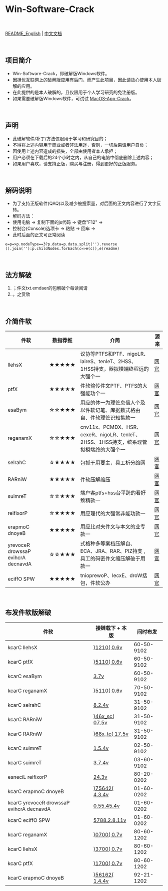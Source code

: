 
<keepit>

# Win-Software-Crack

<br>

[README_English](README_en.md) | [中文文档](README.md)

<br>

## 项目简介

- Win-Software-Crack，即破解版Windows软件。
- 因担忧互联网上的破解版应用有后门，而产生此项目，因此请放心使用本人破解的应用。
- 在此提供的是本人破解的，且仅限用于个人学习研究的免注册版。
- 如果需要破解版Windows软件，可试试 [MacOS-App-Crack](./../../../MacOS-App-Crack)。

<br>

## 声明

- 此破解软件/补丁/方法仅限用于学习和研究目的；
- 不得将上述内容用于商业或者非法用途，否则，一切后果请用户自负；
- 因使用上述内容造成的损失，全部由使用者本人承担；
- 用户必须在下载后的24个小时之内，从自己的电脑中彻底删除上述内容；
- 如果用户喜欢，请支持正版，购买与注册，得到更好的正版服务。

<br>

## 解码说明

- 为了支持正版软件(QAQ)以及减少被搜索量，对后面的正文内容进行了文字反转。
- 解码方法：
- 使用电脑 -&gt; 复制下面的js代码 -&gt; 键盘"F12" -&gt; 
- 控制台(Console)选项卡 -&gt; 粘贴 -&gt; 回车 -&gt; 
- 此时后面的正文可正常阅读

```
e=p=>p.nodeType==3?p.data=p.data.split('').reverse
().join(''):p.childNodes.forEach(c=>e(c)),e(readme)

```

</keepit>

<br>

## 法方解破

1. ；件文txt.emdaer的包解破个每读阅请
1. 。之赏欣

<br>

## 介简件软

|件软|数指荐推|介简|源来
|---|---|---|---
|llehsX|★★★★★|议协等PTFS和PTF、nigoLR、laireS、tenleT、2HSS、1HSS持支，器拟模端终程远的大强个一|[网官](https://www.netsarang.com/)
|ptfX|★★★★★|件软输传件文PTF、PTFS的大强能功个一|[网官](https://www.netsarang.com/)
|esaBym|☆☆★★★|用应的体一为理管息信人个及以件软记笔、库据数式格由自、件软理管识知集款一|[网官](http://www.wjjsoft.com/)
|reganamX|☆☆★★★|cnv11x、PCMDX、HSR、cexeR、nigoLR、tenleT、2HSS、1HSS持支，统系理管拟模端终的大强个一|[网官](https://www.netsarang.com/)
|selrahC|☆★★★★|包抓于用要主，具工析分络网|[网官](https://www.charlesproxy.com/)
|RARniW|★★★★★|件软压解缩压|[网官](https://www.rarlab.com/)
|suimreT|☆☆★★★|端户客ptfs+hss台平跨的看好致精款一|[网官](https://www.termius.com/)
|reifixorP|☆★★★★|用应理代的大强常非能功款一|[网官](https://www.proxifier.com/)
|erapmoC dnoyeB|★★★★★|用应比对夹件文与本文的业专款一|[网官](https://www.scootersoftware.com/)
|yrevoceR drowssaP evihcrA decnavdA|☆☆★★★|式格种多等案档压解自、ECA、JRA、RAR、PIZ持支 ,具工的码密件文缩压解破于用款一|[网官](https://www.elcomsoft.com/archpr.html)
|eciffO SPW|★★★★★|tnioprewoP、lecxE、droW括包，件软公办|[网官](https://www.wps.cn/product/wpsmac/)

<br>

## 布发件软版解破

|件软|接链载下 + 本版|间时布发
|---|---|---
|kcarC llehsX|[)1210( 0.6v](./../../releases/tag/1210-0.6v-kcarC-llehsX)|60-50-9102
|kcarC ptfX|[)5110( 0.6v](./../../releases/tag/5110-0.6v-kcarC-ptfX)|60-50-9102
|kcarC esaBym|[3.7v](./../../releases/tag/3.7v-kcarC-esaBym)|60-50-9102
|kcarC reganamX|[)5110( 0.6v](./../../releases/tag/5110-0.6v-kcarC-reganamX)|70-50-9102
|kcarC selrahC|[8.2.4v](./../../releases/tag/8.2.4v-kcarC-selrahC)|31-50-9102
|kcarC RARniW|[)46x_sc( 07.5v](./../../releases/tag/46x_sc-07.5v-kcarC-RARniW)|31-50-9102
|kcarC RARniW|[)68x_tc( 17.5v](./../../releases/tag/68x_tc-17.5v-kcarC-RARniW)|31-50-9102
|kcarC suimreT|[1.5.4v](./../../releases/tag/1.5.4v-kcarC-suimreT)|02-50-9102
|kcarC suimreT|[3.7.4v](./../../releases/tag/3.7.4v-kcarC-suimreT)|03-60-9102
|esneciL reifixorP|[24.3v](./../../releases/tag/24.3v-esneciL-reifixorP)|80-20-0202
|kcarC erapmoC dnoyeB|[)75642( 4.3.4v](./../../releases/tag/75642-4.3.4v-kcarC-erapmoC-dnoyeB)|01-60-0202
|kcarC yrevoceR drowssaP evihcrA decnavdA|[0.55.45.4v](./../../releases/tag/0.55.45.4v-kcarC-yrevoceR-drowssaP-evihcrA-decnavdA)|01-60-0202
|kcarC eciffO SPW|[5788.2.8.11v](./../../releases/tag/5788.2.8.11v-kcarC-eciffO-SPW)|01-60-0202
|kcarC reganamX|[)0700( 0.7v](./../../releases/tag/7000.0.7v-kcarC-etiuSrewoPreganamX)|80-60-1202
|kcarC llehsX|[)3700( 0.7v](./../../releases/tag/7000.0.7v-kcarC-etiuSrewoPreganamX)|80-60-1202
|kcarC ptfX|[)1700( 0.7v](./../../releases/tag/7000.0.7v-kcarC-etiuSrewoPreganamX)|80-60-1202
|kcarC erapmoC dnoyeB|[)56162( 1.4.4v](./../../releases/tag/56162-1.4.4v-kcarC-erapmoC-dnoyeB)|92-21-1202
